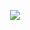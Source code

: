 <p align="center">
  <img src="https://host.cloudyyuw.repl.co/i/e6ec7f963380809994eadb5d439f0abe.gif" /><br><br>
  
</p>
